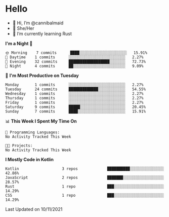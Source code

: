 # Hello
- 👋 Hi, I’m @cannibalmaid
- 👀 She/Her
- 🌱 I’m currently learning Rust

<!--START_SECTION:waka-->
**I'm a Night 🦉** 

```text
🌞 Morning    7 commits      ████░░░░░░░░░░░░░░░░░░░░░   15.91% 
🌆 Daytime    1 commits      ░░░░░░░░░░░░░░░░░░░░░░░░░   2.27% 
🌃 Evening    32 commits     ██████████████████░░░░░░░   72.73% 
🌙 Night      4 commits      ██░░░░░░░░░░░░░░░░░░░░░░░   9.09%

```
📅 **I'm Most Productive on Tuesday** 

```text
Monday       1 commits      ░░░░░░░░░░░░░░░░░░░░░░░░░   2.27% 
Tuesday      24 commits     █████████████░░░░░░░░░░░░   54.55% 
Wednesday    1 commits      ░░░░░░░░░░░░░░░░░░░░░░░░░   2.27% 
Thursday     1 commits      ░░░░░░░░░░░░░░░░░░░░░░░░░   2.27% 
Friday       1 commits      ░░░░░░░░░░░░░░░░░░░░░░░░░   2.27% 
Saturday     9 commits      █████░░░░░░░░░░░░░░░░░░░░   20.45% 
Sunday       7 commits      ████░░░░░░░░░░░░░░░░░░░░░   15.91%

```


📊 **This Week I Spent My Time On** 

```text
💬 Programming Languages: 
No Activity Tracked This Week

🐱‍💻 Projects: 
No Activity Tracked This Week

```

**I Mostly Code in Kotlin** 

```text
Kotlin                   3 repos             ██████████░░░░░░░░░░░░░░░   42.86% 
JavaScript               2 repos             ███████░░░░░░░░░░░░░░░░░░   28.57% 
Rust                     1 repo              ███░░░░░░░░░░░░░░░░░░░░░░   14.29% 
CSS                      1 repo              ███░░░░░░░░░░░░░░░░░░░░░░   14.29%

```



 Last Updated on 10/11/2021
<!--END_SECTION:waka-->
